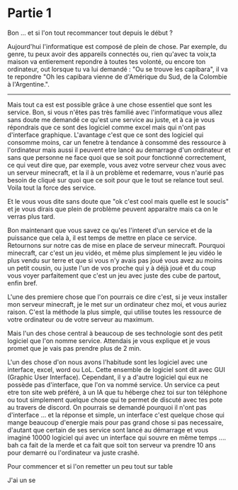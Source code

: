 # Partie 1

<Soupir> 
<Montrer erreur en meme temps>

Bon ... et si l'on tout recommancer tout depuis le début ? 

Aujourd'hui l'informatique est composé de plein de chose. Par exemple, du genre, tu peux avoir des appareils connectés ou, rien qu'avec ta voix,ta maison va entierement repondre à toutes tes volonté, ou encore ton ordinateur, out lorsque tu va lui demandé : "Ou se trouve les capibara", il va te repondre "Oh les capibara vienne de d'Amérique du Sud, de la Colombie à l'Argentine.". 


-----

Mais tout ca est est possible grâce à une chose essentiel que sont les service. Bon, si vous n'êtes pas très familié avec l'informatique vous allez sans doute me demandé ce qu'est une service au juste, et à ca je vous répondrais que ce sont des logiciel comme excel mais qui n'ont pas d'interface graphique. L'avantage c'est que ce sont des logiciel qui consomme moins, car un fenetre à tendance à consommé des ressource à l'ordinateur mais aussi il peuvent etre lancé au demarrage d'un ordinateur et sans que personne ne face quoi que se soit pour fonctionné correctement, ce qui veut dire que, par exemple, vous avez votre serveur chez vous avec un serveur minecraft, et la il à un problème et redemarre, vous n'aurié pas besoin de cliqué sur quoi que ce soit pour que le tout se relance tout seul. Voila tout la force des service.

Et le vous vous dite sans doute que "ok c'est cool mais quelle est le soucis" et je vous dirais que plein de problème peuvent apparaitre mais ca on le verras plus tard. 

Bon maintenant que vous savez ce qu'es l'interet d'un service et de la puissance que cela à, il est temps de mettre en place ce service. Retournons sur notre cas de mise en place de serveur minecraft. Pourquoi minecraft, car c'est un jeu vidéo, et même plus simplement le jeu vidéo le plus vendu sur terre et que si vous n'y avais pas joué vous avez au moins un petit cousin, ou juste l'un de vos proche qui y à déjà joué et du coup vous voyer parfaitement que c'est un jeu avec juste des cube de partout, enfin bref.

L'une des premiere chose que l'on pourrais ce dire c'est, si je veux installer mon serveur minecraft, je le met sur un ordinateur chez moi, et vous auriez raison. C'est la méthode la plus simple, qui utilise toutes les ressource de votre ordinateur ou de votre serveur au maximum.






Mais l'un des chose central à beaucoup de ses technologie sont des petit logiciel que l'on nomme service. Attendais je vous explique et je vous promet que je vais pas prendre plus de 2 min.

<Soupir>

L'un des chose d'on nous avons l'habitude sont les logiciel avec une interface, excel, word ou LoL. Cette ensemble de logiciel sont dit avec GUI (Graphic User Interface).
Cependant, il y a d'autre logiciel qui eux ne possède pas d'interface, que l'on va nommé service. Un service ca peut etre ton site web préféré, à un IA que tu héberge chez toi sur ton téléphone ou tout simplement quelque chose qui te permet de discuté 
avec tes pote au travers de discord. 
On pourrais se demandé pourquoi il n'ont pas d'interface ... et la réponse et simple, un interface c'est quelque chose qui mange beaucoup d'energie mais pour pas grand chose si pas necessaire, d'autant que certain de ses service sont lancé au démarrage et vous imaginé 10000 logiciel qui avec un interface qui souvre en même temps .... bah ca fait de la merde et ca fait que soit ton serveur va prendre 10 ans pour demarré ou l'ordinateur va juste crashé.







Pour commencer et si l'on remetter un peu tout sur table

J'ai un se